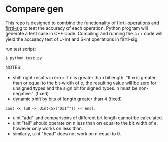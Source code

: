 Compare gen
=================
This repo is designed to combine the functionality of [firrtl-operations](https://github.com/ucsc-vama/firrtl-operations/tree/main) and [firrtl-sig](https://github.com/ucsc-vama/firrtl-sig) to test the accuracy of each operation. Python program will generate a test case in C++ code. Compiling and running the c++ code will yield the accuracy test of U-int and S-int operations in firrtl-sig.

run test script:

    $ python test.py

NOTES:

* shift right results in error if n is greater than bitlength. "If n is greater than or
equal to the bit-width of e, the resulting value will be zero for unsigned types and the sign
bit for signed types. n must be non-negative." (fixed)
* dynamic shift by bits of length greater than 4 (fixed)
>>>
    cout << (u8 << UInt<5>("0x1f")) << endl;
>>>
* uint "add" and comparisons of different bit length cannot be calculated.
* uint "tail" should operate on n less than on equal to the bit width of e. however only works on less than.
* similarly, uint "head" does not work on n equal to 0.